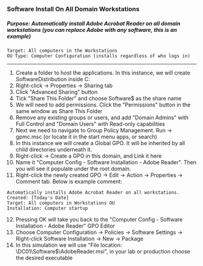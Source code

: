 ### Software Install On All Domain Workstations
##### Purpose: Automatically install Adobe Acrobat Reader on all domain workstations (you can replace Adobe with any software, this is an example)  
```
Target: All computers in the Workstations  
OU Type: Computer Configuration (installs regardless of who logs in)  
```
---

1. Create a folder to host the applications. In this instance, we will create SoftwareDistribution inside C:
2. Right-click → Properties → Sharing tab
3. Click "Advanced Sharing" button
4. Tick "Share This Folder" and choose Software$ as the share name
5. We will need to add permissions. Click the "Permissions" button in the same window as Share This Folder
6. Remove any existing groups or users, and add "Domain Admins" with Full Control and "Domain Users" with Read-only capabilities
7. Next we need to navigate to Group Policy Management. Run → gpmc.msc (or locate it in the start menu apps, or search)
8. In this instance we will create a Global GPO. It will be inherited by all child directories underneath it.
9. Right-click → Create a GPO in this domain, and Link it here
10. Name it "Computer Config - Software Installation - Adobe Reader". Then you will see it populate under the root domain.
11. Right-click the newly created GPO → Edit → Action → Properties → Comment tab. Below is example comment:
```
Automatically installs Adobe Acrobat Reader on all workstations.
Created: [Today's Date]
Target: All computers in Workstations OU
Installation: Computer startup
``` 
12. Pressing OK will take you back to the "Computer Config - Software Installation - Adobe Reader" GPO Editor
13. Choose Computer Configuration → Policies → Software Settings → Right-click Software Installation → New → Package
14. In this simulation we will use "File location: \\DC01\Software$\AdobeReader.msi", in your lab or production choose the desired executable
